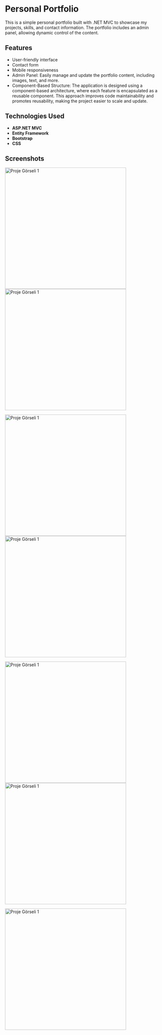 # Personal Portfolio  

This is a simple personal portfolio built with .NET MVC to showcase my projects, skills, and contact information. The portfolio includes an admin panel, allowing dynamic control of the content.  

## Features  
- User-friendly interface  
- Contact form  
- Mobile responsiveness  
- Admin Panel: Easily manage and update the portfolio content, including images, text, and more.
- Component-Based Structure: The application is designed using a component-based architecture, where each feature is encapsulated as a reusable component. This approach improves code maintainability and promotes reusability, making the project easier to scale and update.

## Technologies Used  
- **ASP.NET MVC**  
- **Entity Framework**  
- **Bootstrap**  
- **CSS**


## Screenshots   
<p float="left">
  <img src="https://i.imgur.com/TLFlKgw.png" alt="Proje Görseli 1" width="400"/>
  <img src="https://i.imgur.com/vPnF0G1.png" alt="Proje Görseli 1" width="400"/>
</p> 

<p float="left">
  <img src="https://i.imgur.com/eI1A0nZ.png" alt="Proje Görseli 1" width="400"/>
  <img src="https://i.imgur.com/b6QbbCO.png" alt="Proje Görseli 1" width="400"/>
</p> 

<p float="left">
  <img src="https://i.imgur.com/Ubqk1tZ.png" alt="Proje Görseli 1" width="400"/>
  <img src="https://i.imgur.com/moJRsWg.png" alt="Proje Görseli 1" width="400"/>
</p>
<p float="left">
  <img src="https://i.imgur.com/j5tE63M.png" alt="Proje Görseli 1" width="400"/>
</p> 
 
